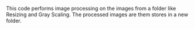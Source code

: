 This code performs image processing on the images from a folder like Resizing and Gray Scaling. 
The processed images are them stores in a new folder. 
